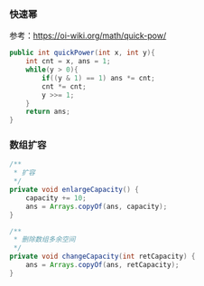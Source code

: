 ### 快速幂

参考：https://oi-wiki.org/math/quick-pow/

```java
public int quickPower(int x, int y){
    int cnt = x, ans = 1;
    while(y > 0){
        if((y & 1) == 1) ans *= cnt;
        cnt *= cnt;
        y >>= 1;
    } 
    return ans;
}
```



### 数组扩容

```java
/**
 * 扩容
 */
private void enlargeCapacity() {
    capacity += 10;
    ans = Arrays.copyOf(ans, capacity);
}

/**
 * 删除数组多余空间
 */
private void changeCapacity(int retCapacity) {
    ans = Arrays.copyOf(ans, retCapacity);
}

```


